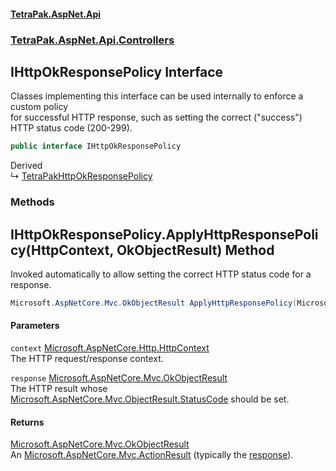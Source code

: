 #### [TetraPak.AspNet.Api](index.md 'index')
### [TetraPak.AspNet.Api.Controllers](TetraPak_AspNet_Api_Controllers.md 'TetraPak.AspNet.Api.Controllers')
## IHttpOkResponsePolicy Interface
Classes implementing this interface can be used internally to enforce a custom policy  
for successful HTTP response, such as setting the correct ("success") HTTP status code (200-299).    
```csharp
public interface IHttpOkResponsePolicy
```

Derived  
&#8627; [TetraPakHttpOkResponsePolicy](TetraPak_AspNet_Api_Controllers_TetraPakHttpOkResponsePolicy.md 'TetraPak.AspNet.Api.Controllers.TetraPakHttpOkResponsePolicy')  
### Methods
<a name='TetraPak_AspNet_Api_Controllers_IHttpOkResponsePolicy_ApplyHttpResponsePolicy(Microsoft_AspNetCore_Http_HttpContext_Microsoft_AspNetCore_Mvc_OkObjectResult)'></a>
## IHttpOkResponsePolicy.ApplyHttpResponsePolicy(HttpContext, OkObjectResult) Method
Invoked automatically to allow setting the correct HTTP status code for a response.   
```csharp
Microsoft.AspNetCore.Mvc.OkObjectResult ApplyHttpResponsePolicy(Microsoft.AspNetCore.Http.HttpContext context, Microsoft.AspNetCore.Mvc.OkObjectResult response);
```
#### Parameters
<a name='TetraPak_AspNet_Api_Controllers_IHttpOkResponsePolicy_ApplyHttpResponsePolicy(Microsoft_AspNetCore_Http_HttpContext_Microsoft_AspNetCore_Mvc_OkObjectResult)_context'></a>
`context` [Microsoft.AspNetCore.Http.HttpContext](https://docs.microsoft.com/en-us/dotnet/api/Microsoft.AspNetCore.Http.HttpContext 'Microsoft.AspNetCore.Http.HttpContext')  
The HTTP request/response context.  
  
<a name='TetraPak_AspNet_Api_Controllers_IHttpOkResponsePolicy_ApplyHttpResponsePolicy(Microsoft_AspNetCore_Http_HttpContext_Microsoft_AspNetCore_Mvc_OkObjectResult)_response'></a>
`response` [Microsoft.AspNetCore.Mvc.OkObjectResult](https://docs.microsoft.com/en-us/dotnet/api/Microsoft.AspNetCore.Mvc.OkObjectResult 'Microsoft.AspNetCore.Mvc.OkObjectResult')  
The HTTP result whose [Microsoft.AspNetCore.Mvc.ObjectResult.StatusCode](https://docs.microsoft.com/en-us/dotnet/api/Microsoft.AspNetCore.Mvc.ObjectResult.StatusCode 'Microsoft.AspNetCore.Mvc.ObjectResult.StatusCode') should be set.  
  
#### Returns
[Microsoft.AspNetCore.Mvc.OkObjectResult](https://docs.microsoft.com/en-us/dotnet/api/Microsoft.AspNetCore.Mvc.OkObjectResult 'Microsoft.AspNetCore.Mvc.OkObjectResult')  
An [Microsoft.AspNetCore.Mvc.ActionResult](https://docs.microsoft.com/en-us/dotnet/api/Microsoft.AspNetCore.Mvc.ActionResult 'Microsoft.AspNetCore.Mvc.ActionResult') (typically the [response](TetraPak_AspNet_Api_Controllers_IHttpOkResponsePolicy.md#TetraPak_AspNet_Api_Controllers_IHttpOkResponsePolicy_ApplyHttpResponsePolicy(Microsoft_AspNetCore_Http_HttpContext_Microsoft_AspNetCore_Mvc_OkObjectResult)_response 'TetraPak.AspNet.Api.Controllers.IHttpOkResponsePolicy.ApplyHttpResponsePolicy(Microsoft.AspNetCore.Http.HttpContext, Microsoft.AspNetCore.Mvc.OkObjectResult).response')).  
  
